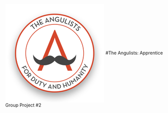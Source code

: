 <img align="center" src="design/angulist-logo.png" alt="The Angulists - For Duty and Humanity">
#The Angulists: Apprentice Group Project #2


